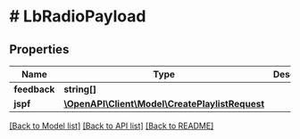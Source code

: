 # # LbRadioPayload

## Properties

Name | Type | Description | Notes
------------ | ------------- | ------------- | -------------
**feedback** | **string[]** |  |
**jspf** | [**\OpenAPI\Client\Model\CreatePlaylistRequest**](CreatePlaylistRequest.md) |  |

[[Back to Model list]](../../README.md#models) [[Back to API list]](../../README.md#endpoints) [[Back to README]](../../README.md)

